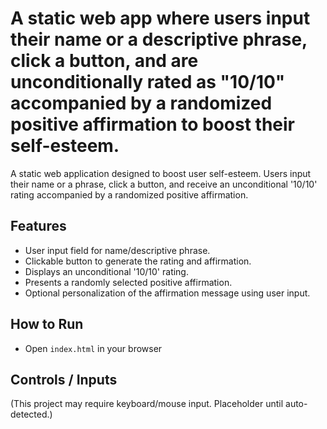 # A static web app where users input their name or a descriptive phrase, click a button, and are unconditionally rated as "10/10" accompanied by a randomized positive affirmation to boost their self-esteem.

A static web application designed to boost user self-esteem. Users input their name or a phrase, click a button, and receive an unconditional '10/10' rating accompanied by a randomized positive affirmation.

## Features
- User input field for name/descriptive phrase.
- Clickable button to generate the rating and affirmation.
- Displays an unconditional '10/10' rating.
- Presents a randomly selected positive affirmation.
- Optional personalization of the affirmation message using user input.

## How to Run
- Open `index.html` in your browser

## Controls / Inputs
(This project may require keyboard/mouse input. Placeholder until auto-detected.)
